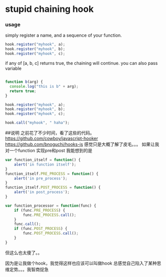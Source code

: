 # stupid chaining hook

### usage

simply register a name, and a sequence of your function.

```js
hook.register("myhook", a);
hook.register("myhook", b);
hook.register("myhook", c);
```

if any of [a, b, c] returns true, the chaining will continue.
you can also pass variable

```js

function b(arg) {
  console.log("this is b" + arg);  
  return true;
}

hook.register("myhook", a);
hook.register("myhook", b);
hook.register("myhook", c);

hook.call("myhook", " haha");
```

##说明
之前花了不少时间，看了这些的代码。
https://github.com/cowboy/javascript-hooker
https://github.com/bnoguchi/hooks-js
感觉只是大概了解了皮毛。。。
如果让我对一个function 实现pre和post
我能想到的是
```js
var function_itself = function() {
    alert('in function itself');
}
function_itself.PRE_PROCESS = function() {
    alert('in pre_process');
}
function_itself.POST_PROCESS = function() {
    alert('in post_process');
}

var function_processor = function(func) {
    if (func.PRE_PROCESS) {
        func.PRE_PROCESS.call();
    }
    func.call();
    if (func.POST_PROCESS) {
        func.POST_PROCESS.call();
    }        
}

```
但这么也太傻了。。

因为是让我做个hook，我觉得这样也应该可以叫做hook
总感觉自己陷入了某种思维定势。。。我智商捉急